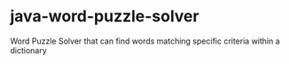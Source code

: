 # java-word-puzzle-solver
Word Puzzle Solver that can find words matching specific criteria within a dictionary
